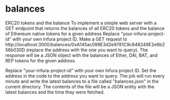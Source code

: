 # balances
ERC20 tokens and the balance
To implement a simple web server with a GET endpoint that returns the balances of all ERC20 tokens and the balance of Ethereum native tokens for a given address
Replace "your-infura-project-id" with your own Infura project ID.
Make a GET request to http://localhost:3000/balances/0xA145ac099E3d2e9781C9c848249E2e6b256b030D (replace the address with the one you want to query).
The response will be a JSON object with the balances of Ether, DAI, BAT, and REP tokens for the given address.


Replace "your-infura-project-id" with your own Infura project ID.
Set the address in the code to the address you want to query.
The job will run every minute and write the latest balances to a file called "balances.json" in the current directory.
The contents of the file will be a JSON entity with the latest balances and the time they were fetched.
